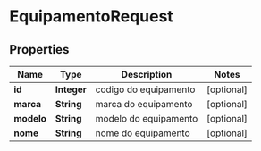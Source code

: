 

# EquipamentoRequest

## Properties

Name | Type | Description | Notes
------------ | ------------- | ------------- | -------------
**id** | **Integer** | codigo do equipamento |  [optional]
**marca** | **String** | marca do equipamento |  [optional]
**modelo** | **String** | modelo do equipamento |  [optional]
**nome** | **String** | nome do equipamento |  [optional]




